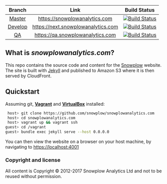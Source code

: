 |  **Branch**                | **Link**                                  | **Build Status**                                |
|:--------------------------:|:-----------------------------------------:|:-----------------------------------------------:|
|  [Master][branch-master]   | https://snowplowanalytics.com             | [![Build Status][travis-image-master]][travis]  |
|  [Develop][branch-develop] | https://next.snowplowanalytics.com        | [![Build Status][travis-image-develop]][travis] |
|  [QA][branch-qa]           | https://qa.snowplowanalytics.com          | [![Build Status][travis-image-qa]][travis]      |

## What is *snowplowanalytics.com*?

This repo contains the source code and content for the [Snowplow](https://snowplowanalytics.com) website. The site is built with [Jekyll](https://github.com/mojombo/jekyll) and published to Amazon S3 where it is then served by CloudFront.

## Quickstart

Assuming git, **[Vagrant][vagrant-install]** and **[VirtualBox][virtualbox-install]** installed:

```bash
 host> git clone https://github.com/snowplow/snowplowanalytics.com
 host> cd snowplowanalytics.com
 host> vagrant up && vagrant ssh
guest> cd /vagrant
guest> bundle exec jekyll serve --host 0.0.0.0
```

You can then view the website on a browser on your host machine, by navigating to [https://localhost:4001](https://localhost:4001)

### Copyright and license

All content is Copyright © 2012-2017 Snowplow Analytics Ltd and not to be reused without permission.

[branch-master]: https://github.com/snowplow/snowplowanalytics.com
[branch-develop]: https://github.com/snowplow/snowplowanalytics.com/tree/next.snowplowanalytics.com
[branch-qa]: https://github.com/snowplow/snowplowanalytics.com/tree/qa.snowplowanalytics.com

[travis]: https://travis-ci.org/snowplow/snowplowanalytics.com
[travis-image-master]: https://travis-ci.org/snowplow/snowplowanalytics.com.svg?branch=master
[travis-image-develop]: https://travis-ci.org/snowplow/snowplowanalytics.com.svg?branch=next.snowplowanalytics.com
[travis-image-qa]: https://travis-ci.org/snowplow/snowplowanalytics.com.svg?branch=qa.snowplowanalytics.com

[vagrant-install]: http://docs.vagrantup.com/v2/installation/index.html
[virtualbox-install]: https://www.virtualbox.org/wiki/Downloads
